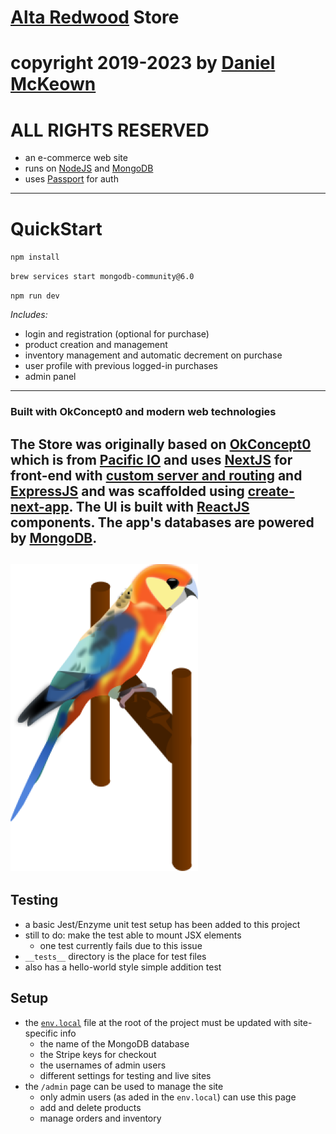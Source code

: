 # [Alta Redwood](https://altaredwood.com) Store

# copyright 2019-2023 by [Daniel McKeown](https://danieljmckeown.com)

# ALL RIGHTS RESERVED

- an e-commerce web site
- runs on [NodeJS](https://nodejs.org/en) and [MongoDB](https://www.mongodb.com/docs/manual/tutorial/install-mongodb-on-os-x/)
- uses [Passport](https://www.passportjs.org/) for auth
---

# QuickStart

`npm install`

`brew services start mongodb-community@6.0`

`npm run dev`

*Includes:*
- login and registration (optional for purchase)
- product creation and management
- inventory management and automatic decrement on purchase
- user profile with previous logged-in purchases
- admin panel
---
### Built with OkConcept0 and modern web technologies

The Store was originally based on [OkConcept0](https://okconcept0.pacificio.com) which is from [Pacific IO](https://pacificio.com) and uses [NextJS](https://nextjs.org/) for front-end with [custom server and routing](https://github.com/zeit/next.js#custom-server-and-routing) and [ExpressJS](https://expressjs.com/) and was scaffolded using [create-next-app](https://open.segment.com/create-next-app/).  The UI is built with [ReactJS](https://reactjs.org/) components.  The app's databases are powered by [MongoDB](https://mongodb.com).
---
![parrot](./parrot-graphic.png "parrot graphic")
---

## Testing

- a basic Jest/Enzyme unit test setup has been added to this project
- still to do: make the test able to mount JSX elements
  - one test currently fails due to this issue
- `__tests__` directory is the place for test files 
- also has a hello-world style simple addition test


## Setup

- the [`env.local`](./env.local) file at the root of the project must be updated with site-specific info
  - the name of the MongoDB database
  - the Stripe keys for checkout
  - the usernames of admin users
  - different settings for testing and live sites
- the `/admin` page can be used to manage the site
  - only admin users (as aded in the `env.local`) can use this page
  - add and delete products 
  - manage orders and inventory

